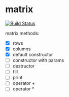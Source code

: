 # matrix

[![Build Status](https://travis-ci.org/kate-lozovaya/matrix.svg?branch=master)](https://travis-ci.org/justcppdeveloper/matrix)

matrix methods:
- [x] rows
- [x] columns
- [x] default constructor
- [ ] constructor with params
- [ ] destructor
- [ ] fill
- [ ] print
- [ ] operator +
- [ ] operator *
